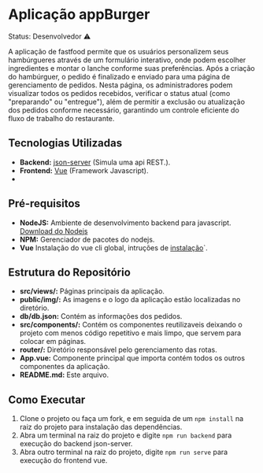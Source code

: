 # Aplicação appBurger

Status: Desenvolvedor ⚠️


A aplicação de fastfood permite que os usuários personalizem seus hambúrgueres através de um formulário interativo, onde podem escolher ingredientes e montar o lanche conforme suas preferências. Após a criação do hambúrguer, o pedido é finalizado e enviado para uma página de gerenciamento de pedidos. Nesta página, os administradores podem visualizar todos os pedidos recebidos, verificar o status atual (como "preparando" ou "entregue"), além de permitir a exclusão ou atualização dos pedidos conforme necessário, garantindo um controle eficiente do fluxo de trabalho do restaurante.

## Tecnologias Utilizadas

- **Backend:**  <a href="https://www.npmjs.com/package/json-server">json-server</a> (Simula uma api REST.).
- **Frontend:** <a href="https://vuejs.org/guide/introduction.html">Vue</a> (Framework Javascript).
- 
## Pré-requisitos

- **NodeJS:** Ambiente de desenvolvimento backend para javascript. <a href="https://nodejs.org/pt">Download do Nodejs</a>
- **NPM:** Gerenciador de pacotes do nodejs.
- **Vue** Instalação do vue cli global, intruções de <a href="https://cli.vuejs.org/#getting-started">instalação</a>`.

## Estrutura do Repositório

- **src/views/:** Páginas principais da aplicação.
- **public/img/:** As imagens e o logo da aplicação estão localizadas no diretório.
- **db/db.json:** Contém as informações dos pedidos.
- **src/components/:** Contém os componentes reutilizaveis deixando o projeto com menos código repetitivo e mais limpo, que servem para colocar em páginas.
- **router/:** Diretório responsável pelo gerenciamento das rotas.
- **App.vue:** Componente principal que importa contém todos os outros componentes da aplicação.
- **README.md:** Este arquivo.

## Como Executar

1. Clone o projeto ou faça um fork, e em seguida de um ```npm install``` na raiz do projeto para instalação das dependências.
2. Abra um terminal na raiz do projeto e digite ```npm run backend``` para execução do backend json-server.
3. Abra outro terminal na raiz do projeto, digite ```npm run serve``` para execução do frontend vue.

